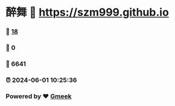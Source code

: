 # 醉舞 :link: https://szm999.github.io 
### :page_facing_up: [18](https://szm999.github.io/tag.html) 
### :speech_balloon: 0 
### :hibiscus: 6641 
### :alarm_clock: 2024-06-01 10:25:36 
### Powered by :heart: [Gmeek](https://github.com/Meekdai/Gmeek)
